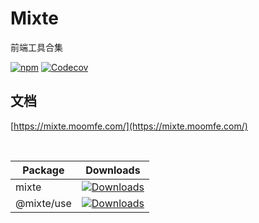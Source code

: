 # Mixte
前端工具合集

[![npm](https://img.shields.io/npm/v/mixte.svg)](https://www.npmjs.com/package/mixte)
[![Codecov](https://img.shields.io/codecov/c/gh/MoomFE/mixte)](https://codecov.io/gh/MoomFE/mixte)


## 文档

[https://mixte.moomfe.com/](https://mixte.moomfe.com/)

<br>

| Package | Downloads |
| ------- | --------- |
| mixte | [![Downloads](https://img.shields.io/npm/dm/mixte.svg)](https://www.npmjs.com/package/mixte) |
| @mixte/use | [![Downloads](https://img.shields.io/npm/dm/@mixte/use.svg)](https://www.npmjs.com/package/@mixte/use) |

